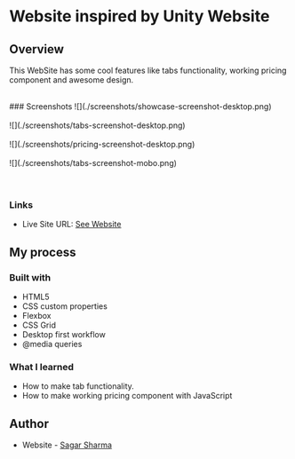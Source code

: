# Website inspired by Unity Website

## Overview
 This WebSite has some cool features like tabs functionality, working
 pricing component and awesome design.

<br/>
### Screenshots
![](./screenshots/showcase-screenshot-desktop.png)
<br/><br/>
![](./screenshots/tabs-screenshot-desktop.png)
<br/><br/>
![](./screenshots/pricing-screenshot-desktop.png)
<br/><br/>
![](./screenshots/tabs-screenshot-mobo.png)
<br/><br/><br/>

### Links

- Live Site URL: [See Website](https://pro-site-1.netlify.app)

## My process

### Built with

- HTML5 
- CSS custom properties
- Flexbox
- CSS Grid
- Desktop first workflow
- @media queries

### What I learned
- How to make tab functionality.
- How to make working pricing component with JavaScript

## Author

- Website - [Sagar Sharma](https://sagar-io.github.io/)
